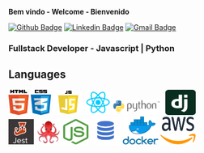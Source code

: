 **Bem vindo - Welcome - Bienvenido**

[![Github Badge](https://img.shields.io/badge/-Github-000?style=flat-square&logo=Github&logoColor=white&link=https://github.com/lucasgdb)](https://github.com/tiagoberwanger)
[![Linkedin Badge](https://img.shields.io/badge/-LinkedIn-blue?style=flat-square&logo=Linkedin&logoColor=white&link=https://www.linkedin.com/in/lucas-bittencourt/)](https://www.linkedin.com/in/tiago-berwanger/)
[![Gmail Badge](https://img.shields.io/badge/-Gmail-c14438?style=flat-square&logo=Gmail&logoColor=white&link=mailto:berwangertiago@gmail.com)](mailto:berwangertiago@gmail.com)

### Fullstack Developer - Javascript | Python

## Languages

<div>
<img src="./assets/Html-icon.png" width="40" height="50">
<img src="./assets/Css-icon.png" width="40" height="50">
<img src="./assets/JavaScript-icon.png" width="60" height="50">
<img src="./assets/react-logo.png" width="50" height="50">
<img src="./assets/python.png" width="100" height="30">
<img src="./assets/django.svg" width="60" height="50">
</div>
<div>
<img src="./assets/Jest-icon.png" width="50" height="50">
<img src="./assets/reactTestingLibrary-logo.png" width="50" height="50">
<img src="./assets/nodejs_logo.png" width="50" height="50">
<img src="./assets/mySQL.png" width="60" height="55">
<img src="./assets/docker.png" width="70" height="55">
<img src="./assets/aws.png" width="70" height="55">
</div>
